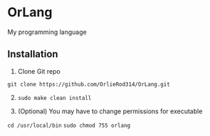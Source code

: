 # OrLang
My programming language


## Installation

1. Clone Git repo

`git clone https://github.com/OrlieRod314/OrLang.git`

2. `sudo make clean install`

3. (Optional) You may have to change permissions for executable

`cd /usr/local/bin`
`sudo chmod 755 orlang`
